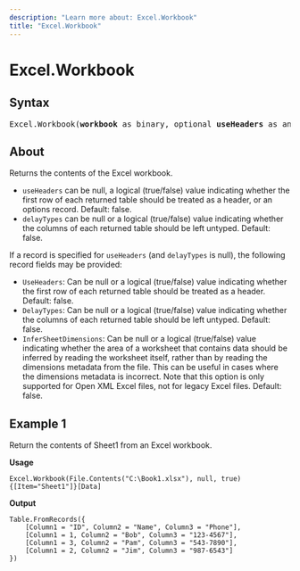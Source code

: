 ```yaml
---
description: "Learn more about: Excel.Workbook"
title: "Excel.Workbook"
---
```

# Excel.Workbook

## Syntax

<pre>
Excel.Workbook(<b>workbook</b> as binary, optional <b>useHeaders</b> as any, optional <b>delayTypes</b> as nullable logical) as table
</pre>

## About

Returns the contents of the Excel workbook.

* `useHeaders` can be null, a logical (true/false) value indicating whether the first row of each returned table should be treated as a header, or an options record. Default: false.
* `delayTypes` can be null or a logical (true/false) value indicating whether the columns of each returned table should be left untyped. Default: false.

If a record is specified for `useHeaders` (and `delayTypes` is null), the following record fields may be provided:

* `UseHeaders`: Can be null or a logical (true/false) value indicating whether the first row of each returned table should be treated as a header. Default: false.
* `DelayTypes`: Can be null or a logical (true/false) value indicating whether the columns of each returned table should be left untyped. Default: false.
* `InferSheetDimensions`: Can be null or a logical (true/false) value indicating whether the area of a worksheet that contains data should be inferred by reading the worksheet itself, rather than by reading the dimensions metadata from the file. This can be useful in cases where the dimensions metadata is incorrect. Note that this option is only supported for Open XML Excel files, not for legacy Excel files. Default: false.

## Example 1

Return the contents of Sheet1 from an Excel workbook.

**Usage**

```powerquery-m
Excel.Workbook(File.Contents("C:\Book1.xlsx"), null, true){[Item="Sheet1"]}[Data]
```

**Output**

```powerquery-m
Table.FromRecords({
    [Column1 = "ID", Column2 = "Name", Column3 = "Phone"],
    [Column1 = 1, Column2 = "Bob", Column3 = "123-4567"],
    [Column1 = 3, Column2 = "Pam", Column3 = "543-7890"],
    [Column1 = 2, Column2 = "Jim", Column3 = "987-6543"]
})
```
